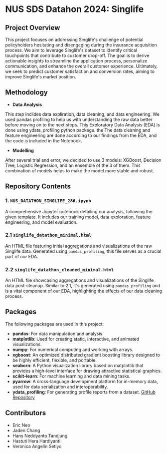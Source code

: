# NUS SDS Datahon 2024: Singlife

## Project Overview

This project focuses on addressing Singlife's challenge of potential policyholders hesitating and disengaging during the insurance acquisition process. We aim to leverage Singlife's dataset to identify critical touchpoints that contribute to customer drop-off. The goal is to derive actionable insights to streamline the application process, personalize communication, and enhance the overall customer experience. Ultimately, we seek to predict customer satisfaction and conversion rates, aiming to improve Singlife's market position.

## Methodology

* **Data Analysis**

This step inclides data expliration, data cleaning, and data engineering. We used pandas profiling to help us with understanding the raw data better before moving on to the next steps. This Exploratory Data Analysis (EDA) is done using ydata_profiling python package. the The data cleaning and feature engineering are done according to our findings from the EDA, and the code is included in the Notebook.

* **Modelling**

After several trial and error, we decided to use 3 models: XGBoost, Decision Tree, Logistic Regression, and an ensemble of the 3 of them. This combination of models helps to make the model more stable and robust.

## Repository Contents

### 1. `NUS_DATATHON_SINGLIFE_286.ipynb`

A comprehensive Jupyter notebook detailing our analysis, following the given template. It includes our training model, data exploration, feature engineering, and model evaluation.

### 2.1 `singlife_datathon_minimal.html`

An HTML file featuring initial aggregations and visualizations of the raw Singlife data. Generated using `pandas_profiling`, this file serves as a crucial part of our EDA.

### 2.2 `singlife_datathon_cleaned_minimal.html`

An HTML file showcasing aggregations and visualizations of the Singlife data post-cleanup. Similar to 2.1, it's generated using `pandas_profiling` and is a vital component of our EDA, highlighting the effects of our data cleaning process.

## Packages

The following packages are used in this project:

- **pandas**: For data manipulation and analysis.
- **matplotlib**: Used for creating static, interactive, and animated visualizations.
- **numpy**: For numerical computing and working with arrays.
- **xgboost**: An optimized distributed gradient boosting library designed to be highly efficient, flexible, and portable.
- **seaborn**: A Python visualization library based on matplotlib that provides a high-level interface for drawing attractive statistical graphics.
- **scikit-learn**: For machine learning and data mining tasks.
- **pyarrow**: A cross-language development platform for in-memory data, used for data serialization and interoperability.
- **ydata_profiling**: For generating profile reports from a dataset. [GitHub Repository](https://github.com/ydataai/ydata-profiling)


## Contributors

* Eric Neo
* Jaden Chang
* Hans Neddyanto Tandjung
* Hastuti Hera Hardiyanti
* Veronica Angelin Setiyo
